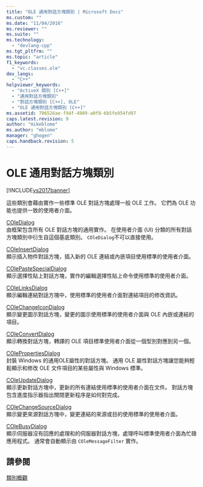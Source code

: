 ```yaml
---
title: "OLE 通用對話方塊類別 | Microsoft Docs"
ms.custom: ""
ms.date: "11/04/2016"
ms.reviewer: ""
ms.suite: ""
ms.technology: 
  - "devlang-cpp"
ms.tgt_pltfrm: ""
ms.topic: "article"
f1_keywords: 
  - "vc.classes.ole"
dev_langs: 
  - "C++"
helpviewer_keywords: 
  - "ActiveX 類別 [C++]"
  - "通用對話方塊類別"
  - "對話方塊類別 [C++], OLE"
  - "OLE 通用對話方塊類別 [C++]"
ms.assetid: 706526ae-f94f-4909-a0f8-6b5fe954fd97
caps.latest.revision: 9
author: "mikeblome"
ms.author: "mblome"
manager: "ghogen"
caps.handback.revision: 5
---
```

# OLE 通用對話方塊類別
[!INCLUDE[vs2017banner](../assembler/inline/includes/vs2017banner.md)]

這些類別會藉由實作一些標準 OLE 對話方塊處理一般 OLE 工作。  它們為 OLE 功能也提供一致的使用者介面。  
  
 [COleDialog](../mfc/reference/coledialog-class.md)  
 由框架包含所有 OLE 對話方塊的通用實作。  在使用者介面 \(UI\) 分類的所有對話方塊類別中衍生自這個基底類別。  `COleDialog`不可以直接使用。  
  
 [COleInsertDialog](../mfc/reference/coleinsertdialog-class.md)  
 顯示插入物件對話方塊，插入新的 OLE 連結或內嵌項目使用標準的使用者介面。  
  
 [COlePasteSpecialDialog](../mfc/reference/colepastespecialdialog-class.md)  
 顯示選擇性貼上對話方塊，實作的編輯選擇性貼上命令使用標準的使用者介面。  
  
 [COleLinksDialog](../mfc/reference/colelinksdialog-class.md)  
 顯示編輯連結對話方塊中，使用標準的使用者介面對連結項目的修改資訊。  
  
 [COleChangeIconDialog](../mfc/reference/colechangeicondialog-class.md)  
 顯示變更圖示對話方塊，變更的圖示使用標準的使用者介面與 OLE 內嵌或連結的項目。  
  
 [COleConvertDialog](../mfc/reference/coleconvertdialog-class.md)  
 顯示轉換對話方塊，轉譯的 OLE 項目標準使用者介面從一個型別對應到另一個。  
  
 [COlePropertiesDialog](../mfc/reference/colepropertiesdialog-class.md)  
 封裝 Windows 的通用OLE屬性的對話方塊。  通用 OLE 屬性對話方塊讓您能夠輕鬆顯示和修改 OLE 文件項目的某些屬性與 Windows 標準。  
  
 [COleUpdateDialog](../mfc/reference/coleupdatedialog-class.md)  
 顯示更新對話方塊中，更新的所有連結使用標準的使用者介面在文件。  對話方塊包含進度指示器指出關閉更新程序是如何對完成。  
  
 [COleChangeSourceDialog](../mfc/reference/colechangesourcedialog-class.md)  
 顯示變更來源對話方塊中，變更連結的來源或目的使用標準的使用者介面。  
  
 [COleBusyDialog](../mfc/reference/colebusydialog-class.md)  
 顯示伺服器沒有回應的處理和的伺服器對話方塊，處理呼叫標準使用者介面為忙碌應用程式。  通常會自動顯示由 `COleMessageFilter` 實作。  
  
## 請參閱  
 [類別概觀](../mfc/class-library-overview.md)